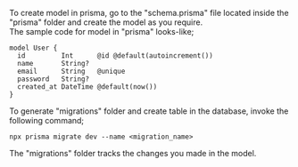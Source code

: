 To create model in prisma, go to the "schema.prisma" file located inside the "prisma" folder and create the model as you require.
<br> The sample code for model in "prisma" looks-like;

```
model User {
  id         Int      @id @default(autoincrement())
  name       String?
  email      String   @unique
  password   String?
  created_at DateTime @default(now())
}
```

To generate "migrations" folder and create table in the database, invoke the following command;

```
npx prisma migrate dev --name <migration_name>
```

The "migrations" folder tracks the changes you made in the model.
